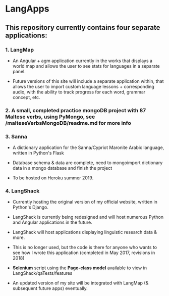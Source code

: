# LangApps

## This repository currently contains four separate applications:

### 1. LangMap 
- An Angular + agm application currently in the works that displays a world map and allows the user to see stats for languages in a separate panel.

- Future versions of this site will include a separate application within, that allows the user to import custom language lessons + corresponding audio, with the ability to track progress for each word, grammar concept, etc.

### 2. A small, completed practice mongoDB project with 87 Maltese verbs, using PyMongo, see /malteseVerbsMongoDB/readme.md for more info

### 3. Sanna 

- A dictionary application for the Sanna/Cypriot Maronite Arabic language, written in Python's Flask

- Database schema & data are complete, need to mongoimport dictionary data in a mongo database and finish the project

- To be hosted on Heroku summer 2019.

### 4. LangShack
- Currently hosting the original version of my official website, written in Python's Django.

- LangShack is currently being redesigned and will host numerous Python and Angular applications in the future.

- LangShack will host applications displaying linguistic research data & more.

- This is no longer used, but the code is there for anyone who wants to see how I wrote this application (completed in May 2017, revisions in 2018)

- __Selenium__ script using the **Page-class model** available to view in LangShack/qaTests/features 

- An updated version of my site will be integrated with LangMap (& subsequent future apps) eventually.
